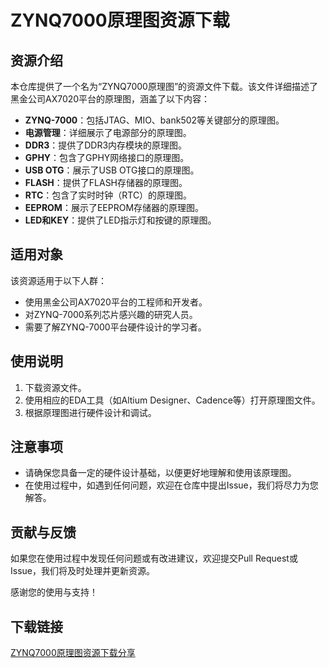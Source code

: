 # ZYNQ7000原理图资源下载

## 资源介绍

本仓库提供了一个名为“ZYNQ7000原理图”的资源文件下载。该文件详细描述了黑金公司AX7020平台的原理图，涵盖了以下内容：

- **ZYNQ-7000**：包括JTAG、MIO、bank502等关键部分的原理图。
- **电源管理**：详细展示了电源部分的原理图。
- **DDR3**：提供了DDR3内存模块的原理图。
- **GPHY**：包含了GPHY网络接口的原理图。
- **USB OTG**：展示了USB OTG接口的原理图。
- **FLASH**：提供了FLASH存储器的原理图。
- **RTC**：包含了实时时钟（RTC）的原理图。
- **EEPROM**：展示了EEPROM存储器的原理图。
- **LED和KEY**：提供了LED指示灯和按键的原理图。

## 适用对象

该资源适用于以下人群：

- 使用黑金公司AX7020平台的工程师和开发者。
- 对ZYNQ-7000系列芯片感兴趣的研究人员。
- 需要了解ZYNQ-7000平台硬件设计的学习者。

## 使用说明

1. 下载资源文件。
2. 使用相应的EDA工具（如Altium Designer、Cadence等）打开原理图文件。
3. 根据原理图进行硬件设计和调试。

## 注意事项

- 请确保您具备一定的硬件设计基础，以便更好地理解和使用该原理图。
- 在使用过程中，如遇到任何问题，欢迎在仓库中提出Issue，我们将尽力为您解答。

## 贡献与反馈

如果您在使用过程中发现任何问题或有改进建议，欢迎提交Pull Request或Issue，我们将及时处理并更新资源。

感谢您的使用与支持！

## 下载链接

[ZYNQ7000原理图资源下载分享](https://pan.quark.cn/s/3fa0a69d7761)